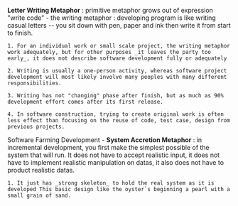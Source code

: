 **Letter Writing Metaphor** : primitive metaphor grows out of expression "write 
code" - the writing metaphor : developing program is like writing casual letters 
-- you sit down with pen, paper and ink then write it from start to finish.
    
    1. For an individual work or small scale project, the writing metaphor work adequately, but for other purposes _it leaves the party too early_, it does not describe software development fully or adequately

    2. Writing is usually a one-person activity, whereas software project development will most likely involve many peoples with many different responsibilities.

    3. Writing has not "changing" phase after finish, but as much as 90% development effort comes after its first release.

    4. In software construction, trying to create original work is often less effect than focusing on the reuse of code, test case, design from previous projects. 

Software Farming Development - **System Accretion Metaphor** : in incremental 
development, you first make the simplest possible of the system that will run. 
It does not have to accept realistic input, it does not have to implement 
realistic manipulation on datas, it also does not have to product realistic datas.

    1. It just has _strong skeleton_ to hold the real system as it is developed This basic design like the oyster`s beginning a pearl with a small grain of sand.

